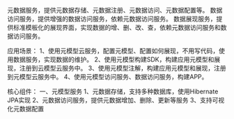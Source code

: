 元数据服务，提供元数据存储、元数据注册、元数据访问、元数据配置等。
数据访问服务，提供增强的数据访问服务，依赖元数据访问服务。
数据展现服务，提供标准模板化的展现界面，实现数据的增、删、改、查，依赖元数据访问服务和数据访问服务。

应用场景：
1、使用元模型云服务，配置元模型、配置如何展现，不用写代码，使用数据服务，实现数据的维护。
2、使用元模型构建SDK，构建应用元模型和展现，注册到云模型云服务中。
3、使用元模型注解，构建应用元模型和展现，注册到元模型云服务中。
4、使用元模型访问服务、数据访问服务，构建APP。

核心组件：
一、元模型服务
1、元数据存储，支持多种数据库，使用Hibernate JPA实现
2、元数据访问服务，提供元数据增加、删除、更新等服务
3、支持可视化元数据配置